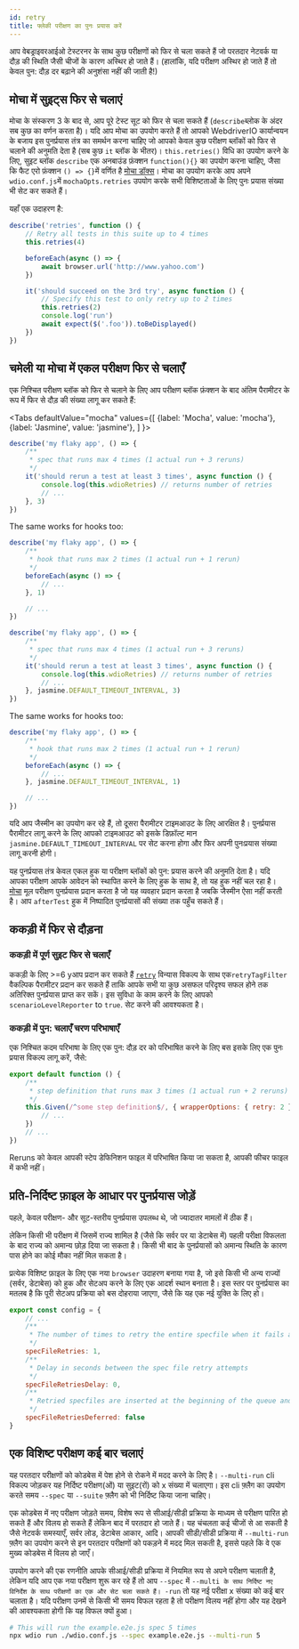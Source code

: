 ```yaml
---
id: retry
title: फ्लेकी परीक्षण का पुनः प्रयास करें
---
```


आप वेबड्राइवरआईओ टेस्टरनर के साथ कुछ परीक्षणों को फिर से चला सकते हैं जो परतदार नेटवर्क या दौड़ की स्थिति जैसी चीजों के कारण अस्थिर हो जाते हैं। (हालांकि, यदि परीक्षण अस्थिर हो जाते हैं तो केवल पुन: दौड़ दर बढ़ाने की अनुशंसा नहीं की जाती है!)

## मोचा में सुइट्स फिर से चलाएं

मोचा के संस्करण 3 के बाद से, आप पूरे टेस्ट सूट को फिर से चला सकते हैं (`describe`ब्लोक के अंदर सब कुछ का वर्णन करता है)। यदि आप मोचा का उपयोग करते हैं तो आपको WebdriverIO कार्यान्वयन के बजाय इस पुनर्प्रयास तंत्र का समर्थन करना चाहिए जो आपको केवल कुछ परीक्षण ब्लॉकों को फिर से चलाने की अनुमति देता है (सब कुछ `it` ब्लॉक के भीतर)। `this.retries()` विधि का उपयोग करने के लिए, सुइट ब्लॉक `describe` एक अनबाउंड फ़ंक्शन `function(){}` का उपयोग करना चाहिए, जैसा कि फैट एरो फ़ंक्शन `() => {}`में वर्णित है [मोचा डॉक्स](https://mochajs.org/#arrow-functions)। मोचा का उपयोग करके आप अपने `wdio.conf.js`में `mochaOpts.retries` उपयोग करके सभी विशिष्टताओं के लिए पुनः प्रयास संख्या भी सेट कर सकते हैं।

यहाँ एक उदाहरण है:

```js
describe('retries', function () {
    // Retry all tests in this suite up to 4 times
    this.retries(4)

    beforeEach(async () => {
        await browser.url('http://www.yahoo.com')
    })

    it('should succeed on the 3rd try', async function () {
        // Specify this test to only retry up to 2 times
        this.retries(2)
        console.log('run')
        await expect($('.foo')).toBeDisplayed()
    })
})
```

## चमेली या मोचा में एकल परीक्षण फिर से चलाएँ

एक निश्चित परीक्षण ब्लॉक को फिर से चलाने के लिए आप परीक्षण ब्लॉक फ़ंक्शन के बाद अंतिम पैरामीटर के रूप में फिर से दौड़ की संख्या लागू कर सकते हैं:

<Tabs
  defaultValue="mocha"
  values={[
    {label: 'Mocha', value: 'mocha'},
 {label: 'Jasmine', value: 'jasmine'},
 ]
}>
<TabItem value="mocha">

```js
describe('my flaky app', () => {
    /**
     * spec that runs max 4 times (1 actual run + 3 reruns)
     */
    it('should rerun a test at least 3 times', async function () {
        console.log(this.wdioRetries) // returns number of retries
        // ...
    }, 3)
})
```

The same works for hooks too:

```js
describe('my flaky app', () => {
    /**
     * hook that runs max 2 times (1 actual run + 1 rerun)
     */
    beforeEach(async () => {
        // ...
    }, 1)

    // ...
})
```

</TabItem>
<TabItem value="jasmine">

```js
describe('my flaky app', () => {
    /**
     * spec that runs max 4 times (1 actual run + 3 reruns)
     */
    it('should rerun a test at least 3 times', async function () {
        console.log(this.wdioRetries) // returns number of retries
        // ...
    }, jasmine.DEFAULT_TIMEOUT_INTERVAL, 3)
})
```

The same works for hooks too:

```js
describe('my flaky app', () => {
    /**
     * hook that runs max 2 times (1 actual run + 1 rerun)
     */
    beforeEach(async () => {
        // ...
    }, jasmine.DEFAULT_TIMEOUT_INTERVAL, 1)

    // ...
})
```

यदि आप जैस्मीन का उपयोग कर रहे हैं, तो दूसरा पैरामीटर टाइमआउट के लिए आरक्षित है। पुनर्प्रयास पैरामीटर लागू करने के लिए आपको टाइमआउट को इसके डिफ़ॉल्ट मान `jasmine.DEFAULT_TIMEOUT_INTERVAL` पर सेट करना होगा और फिर अपनी पुनःप्रयास संख्या लागू करनी होगी।

</TabItem>
</Tabs>

यह पुनर्प्रयास तंत्र केवल एकल हुक या परीक्षण ब्लॉकों को पुन: प्रयास करने की अनुमति देता है। यदि आपका परीक्षण आपके आवेदन को स्थापित करने के लिए हुक के साथ है, तो यह हुक नहीं चल रहा है। [मोचा](https://mochajs.org/#retry-tests) मूल परीक्षण पुनर्प्रयास प्रदान करता है जो यह व्यवहार प्रदान करता है जबकि जैस्मीन ऐसा नहीं करती है। आप ` afterTest ` हुक में निष्पादित पुनर्प्रयासों की संख्या तक पहुँच सकते हैं।

## ककड़ी में फिर से दौड़ना

### ककड़ी में पूर्ण सुइट फिर से चलाएँ

ककड़ी के लिए >=6 yआप प्रदान कर सकते हैं [`retry`](https://github.com/cucumber/cucumber-js/blob/master/docs/cli.md#retry-failing-tests) विन्यास विकल्प के साथ एक`retryTagFilter` वैकल्पिक पैरामीटर प्रदान कर सकते हैं ताकि आपके सभी या कुछ असफल परिदृश्य सफल होने तक अतिरिक्त पुनर्प्रयास प्राप्त कर सकें। इस सुविधा के काम करने के लिए आपको `scenarioLevelReporter` to `true`. सेट करने की आवश्यकता है।

### ककड़ी में पुन: चलाएँ चरण परिभाषाएँ

एक निश्चित कदम परिभाषा के लिए एक पुन: दौड़ दर को परिभाषित करने के लिए बस इसके लिए एक पुनः प्रयास विकल्प लागू करें, जैसे:

```js
export default function () {
    /**
     * step definition that runs max 3 times (1 actual run + 2 reruns)
     */
    this.Given(/^some step definition$/, { wrapperOptions: { retry: 2 } }, async () => {
        // ...
    })
    // ...
})
```

Reruns को केवल आपकी स्टेप डेफिनिशन फाइल में परिभाषित किया जा सकता है, आपकी फीचर फाइल में कभी नहीं।

## प्रति-निर्दिष्ट फ़ाइल के आधार पर पुनर्प्रयास जोड़ें

पहले, केवल परीक्षण- और सूट-स्तरीय पुनर्प्रयास उपलब्ध थे, जो ज्यादातर मामलों में ठीक हैं।

लेकिन किसी भी परीक्षण में जिसमें राज्य शामिल है (जैसे कि सर्वर पर या डेटाबेस में) पहली परीक्षा विफलता के बाद राज्य को अमान्य छोड़ दिया जा सकता है। किसी भी बाद के पुनर्प्रयासों को अमान्य स्थिति के कारण पास होने का कोई मौका नहीं मिल सकता है।

प्रत्येक विशिष्ट फ़ाइल के लिए एक नया `browser` उदाहरण बनाया गया है, जो इसे किसी भी अन्य राज्यों (सर्वर, डेटाबेस) को हुक और सेटअप करने के लिए एक आदर्श स्थान बनाता है। इस स्तर पर पुनर्प्रयास का मतलब है कि पूरी सेटअप प्रक्रिया को बस दोहराया जाएगा, जैसे कि यह एक नई युक्ति के लिए हो।

```js title="wdio.conf.js"
export const config = {
    // ...
    /**
     * The number of times to retry the entire specfile when it fails as a whole
     */
    specFileRetries: 1,
    /**
     * Delay in seconds between the spec file retry attempts
     */
    specFileRetriesDelay: 0,
    /**
     * Retried specfiles are inserted at the beginning of the queue and retried immediately
     */
    specFileRetriesDeferred: false
}
```

## एक विशिष्ट परीक्षण कई बार चलाएं

यह परतदार परीक्षणों को कोडबेस में पेश होने से रोकने में मदद करने के लिए है। `--multi-run` cli विकल्प जोड़कर यह निर्दिष्ट परीक्षण(ओं) या सुइट(रों) को x संख्या में चलाएगा। इस cli फ़्लैग का उपयोग करते समय `--spec` या `--suite` फ़्लैग को भी निर्दिष्ट किया जाना चाहिए।

एक कोडबेस में नए परीक्षण जोड़ते समय, विशेष रूप से सीआई/सीडी प्रक्रिया के माध्यम से परीक्षण पारित हो सकते हैं और विलय हो सकते हैं लेकिन बाद में परतदार हो जाते हैं। यह चंचलता कई चीजों से आ सकती है जैसे नेटवर्क समस्याएँ, सर्वर लोड, डेटाबेस आकार, आदि। आपकी सीडी/सीडी प्रक्रिया में `--multi-run` फ़्लैग का उपयोग करने से इन परतदार परीक्षणों को पकड़ने में मदद मिल सकती है, इससे पहले कि वे एक मुख्य कोडबेस में विलय हो जाएँ।

उपयोग करने की एक रणनीति आपके सीआई/सीडी प्रक्रिया में नियमित रूप से अपने परीक्षण चलाती है, लेकिन यदि आप एक नया परीक्षण शुरू कर रहे हैं तो आप `--spec` में `--multi के साथ निर्दिष्ट नए विनिर्देश के साथ परीक्षणों का एक और सेट चला सकते हैं। -run` तो यह नई परीक्षा x संख्या को कई बार चलाता है। यदि परीक्षण उनमें से किसी भी समय विफल रहता है तो परीक्षण विलय नहीं होगा और यह देखने की आवश्यकता होगी कि यह विफल क्यों हुआ।

```sh
# This will run the example.e2e.js spec 5 times
npx wdio run ./wdio.conf.js --spec example.e2e.js --multi-run 5
```
